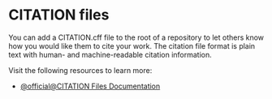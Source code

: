 # CITATION files

You can add a CITATION.cff file to the root of a repository to let others know how you would like them to cite your work. The citation file format is plain text with human- and machine-readable citation information.

Visit the following resources to learn more:

- [@official@CITATION Files Documentation](https://docs.github.com/en/repositories/managing-your-repositorys-settings-and-features/customizing-your-repository/about-citation-files)
